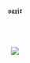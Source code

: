 <p align="center">𝖛𝖆𝖝𝖎𝖗<p align="center">
   <br>
   <br>

<p align="center">  
<img src="https://c.tenor.com/CeiYlOyw55oAAAAi/pokemon-pixel-art.gif">
</p>
<p align="center">
   

